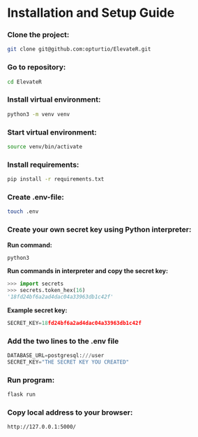 # Installation and Setup Guide

### Clone the project:
```bash
git clone git@github.com:opturtio/ElevateR.git
```

### Go to repository:
```bash
cd ElevateR
```

### Install virtual environment:
```bash
python3 -m venv venv
```

### Start virtual environment:
```bash
source venv/bin/activate
```

### Install requirements:
```bash
pip install -r requirements.txt
```

### Create .env-file:
```bash
touch .env
```

### Create your own secret key using Python interpreter:
**Run command:**
```bash
python3
```
**Run commands in interpreter and copy the secret key:**
```python
>>> import secrets
>>> secrets.token_hex(16)
'18fd24bf6a2ad4dac04a33963db1c42f'
```

**Example secret key:**
```python
SECRET_KEY=18fd24bf6a2ad4dac04a33963db1c42f
```

### Add the two lines to the .env file
```python
DATABASE_URL=postgresql:///user
SECRET_KEY="THE SECRET KEY YOU CREATED"
```

### Run program:
```bash
flask run
```

### Copy local address to your browser:
```bash
http://127.0.0.1:5000/
```
